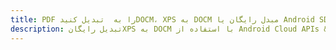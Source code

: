 ---title: PDF را به  تبدیل کنیدDOCM، XPS به DOCM مبدل رایگان یا Android SDKdescription: تبدیل رایگانXPS به DOCM با استفاده از Android Cloud APIs & SDK همچنین اسناد PDF را در Cloud ایجاد، ویرایش و رندر کنید.---